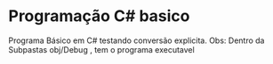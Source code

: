 # Programação C# basico
 
Programa Básico em C# testando conversão explicita. Obs: Dentro da Subpastas obj/Debug , tem o programa executavel

